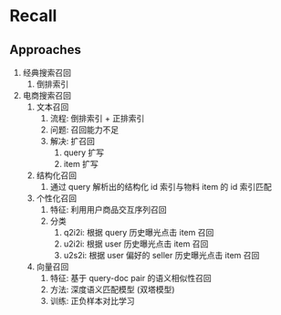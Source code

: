 # Recall

## Approaches

1. 经典搜索召回
   1. 倒排索引
2. 电商搜索召回
   1. 文本召回
      1. 流程: 倒排索引 + 正排索引
      2. 问题: 召回能力不足
      3. 解决: 扩召回
         1. query 扩写
         2. item 扩写
   2. 结构化召回
      1. 通过 query 解析出的结构化 id 索引与物料 item 的 id 索引匹配
   3. 个性化召回
      1. 特征: 利用用户商品交互序列召回
      2. 分类
         1. q2i2i: 根据 query 历史曝光点击 item 召回
         2. u2i2i: 根据 user 历史曝光点击 item 召回
         3. u2s2i: 根据 user 偏好的 seller 历史曝光点击 item 召回
   4. 向量召回
      1. 特征: 基于 query-doc pair 的语义相似性召回
      2. 方法: 深度语义匹配模型 (双塔模型)
      3. 训练: 正负样本对比学习
